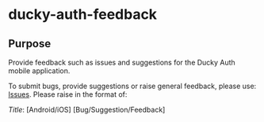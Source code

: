 # ducky-auth-feedback
## Purpose
Provide feedback such as issues and suggestions for the Ducky Auth mobile application. 

To submit bugs, provide suggestions or raise general feedback, please use: [Issues](https://github.com/Snowyden/ducky-auth-feedback/issues).
Please raise in the format of:

*Title*: [Android/iOS] [Bug/Suggestion/Feedback] <Title>
<br/>
*Description*: \<Brief outline\>

Also please select an applicable label
- If raising a *bug*, please use the _bug_ label
- If raising a *suggestion*, please use the _enhancement_ label


